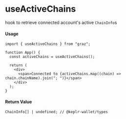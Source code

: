 # useActiveChains

hook to retrieve connected account's active `ChainInfo`s

#### Usage

```tsx
import { useActiveChains } from "graz";

function App() {
  const activeChains = useActiveChains();

  return (
    <div>
      <span>Connected to {activeChains.map((chain) => chain.chainName).join("; ")}</span>
    </div>
  );
}
```

#### Return Value

```tsx
ChainInfo[] | undefined; // @keplr-wallet/types
```
